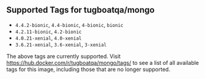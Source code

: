 ## Supported Tags for tugboatqa/mongo

* `4.4.2-bionic`, `4.4-bionic`, `4-bionic`, `bionic`
* `4.2.11-bionic`, `4.2-bionic`
* `4.0.21-xenial`, `4.0-xenial`
* `3.6.21-xenial`, `3.6-xenial`, `3-xenial`

The above tags are currently supported. Visit https://hub.docker.com/r/tugboatqa/mongo/tags/ to see a list of all available tags for this image, including those that are no longer supported.
